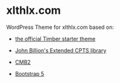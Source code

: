 # xlthlx.com

WordPress Theme for xlthlx.com based on: 

- [the official Timber starter theme](https://github.com/timber/starter-theme)

- [John Billion's Extended CPTS library](https://github.com/johnbillion/extended-cpts)

- [CMB2](https://github.com/CMB2/CMB2)

- [Bootstrap 5](https://github.com/twbs/bootstrap/tree/v5.0.0-beta1)

